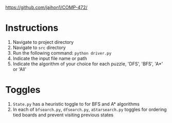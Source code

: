 https://github.com/jaihon1/COMP-472/

# Instructions

1. Navigate to project directory 
2. Navigate to `src` directory
3. Run the following command: `python driver.py`
4. Indicate the input file name or path
5. Indicate the algorithm of your choice for each puzzle, 'DFS', 'BFS', 'A*' or 'All'


# Toggles
1. `State.py` has a heuristic toggle to for BFS and A* algorithms
2. In each of `bfsearch.py`, `dfsearch.py`, `aStarsearch.py` toggles for ordering tied boards and prevent visiting previous states
